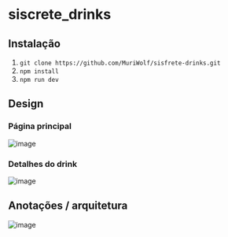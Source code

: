 # siscrete_drinks

## Instalação
1. `git clone https://github.com/MuriWolf/sisfrete-drinks.git` 
2. `npm install` 
3. `npm run dev`

## Design
### Página principal
![image](https://github.com/user-attachments/assets/0b900865-0738-42fb-801d-b657e9fdcff9)

### Detalhes do drink
![image](https://github.com/user-attachments/assets/8d5b8fae-9d93-4c42-a6c1-4c4515e28db4)

## Anotações / arquitetura
![image](https://github.com/user-attachments/assets/d941754a-93d3-4b4d-b8a2-dbc0a024b342)
